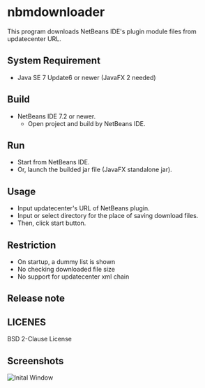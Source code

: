 nbmdownloader
=============

This program downloads NetBeans IDE's plugin module files from updatecenter URL.

System Requirement
------------------

- Java SE 7 Update6 or newer (JavaFX 2 needed)

Build
-----
- NetBeans IDE 7.2 or newer.
  - Open project and build by NetBeans IDE.

Run
---

- Start from NetBeans IDE.
- Or, launch the builded jar file (JavaFX standalone jar).

Usage
-----

- Input updatecenter's URL of NetBeans plugin.
- Input or select directory for the place of saving download files.
- Then, click start button.

Restriction
-----------

- On startup, a dummy list is shown
- No checking downloaded file size
- No support for updatecenter xml chain

Release note
------------


LICENES
-------

BSD 2-Clause License

Screenshots
-----------

![Inital Window](https://raw.github.com/torutk/nbmdownloader/master/screenshot-1.png)


